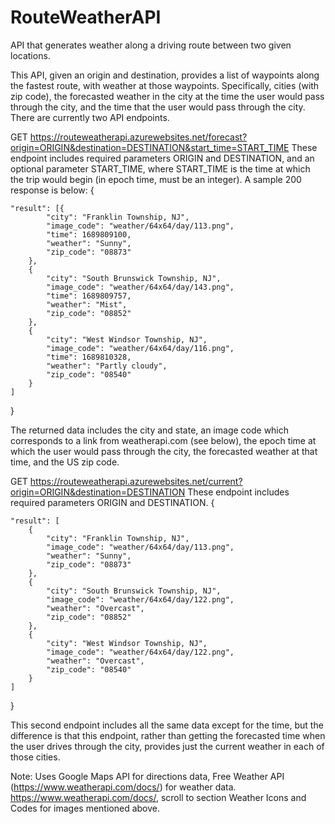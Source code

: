 # RouteWeatherAPI
API that generates weather along a driving route between two given locations.

This API, given an origin and destination, provides a list of waypoints along the fastest route, with weather at those waypoints.
Specifically, cities (with zip code), the forecasted weather in the city at the time the user would pass through the city, and the time that the user would pass through the city.
There are currently two API endpoints.

GET https://routeweatherapi.azurewebsites.net/forecast?origin=ORIGIN&destination=DESTINATION&start_time=START_TIME
These endpoint includes required parameters ORIGIN and DESTINATION, and an optional parameter START_TIME, where START_TIME is the time at which the trip would begin (in epoch time, must be an integer).
A sample 200 response is below:
{

    "result": [{ 
            "city": "Franklin Township, NJ",
            "image_code": "weather/64x64/day/113.png",
            "time": 1689809100,
            "weather": "Sunny",
            "zip_code": "08873"
        },
        {
            "city": "South Brunswick Township, NJ",
            "image_code": "weather/64x64/day/143.png",
            "time": 1689809757,
            "weather": "Mist",
            "zip_code": "08852"
        },
        {
            "city": "West Windsor Township, NJ",
            "image_code": "weather/64x64/day/116.png",
            "time": 1689810328,
            "weather": "Partly cloudy",
            "zip_code": "08540"
        }
    ]
}

The returned data includes the city and state, an image code which corresponds to a link from weatherapi.com (see below), the epoch time at which the user would pass through the city, the forecasted weather at that time, and the US zip code.

GET https://routeweatherapi.azurewebsites.net/current?origin=ORIGIN&destination=DESTINATION
These endpoint includes required parameters ORIGIN and DESTINATION.
{

    "result": [
        {
            "city": "Franklin Township, NJ",
            "image_code": "weather/64x64/day/113.png",
            "weather": "Sunny",
            "zip_code": "08873"
        },
        {
            "city": "South Brunswick Township, NJ",
            "image_code": "weather/64x64/day/122.png",
            "weather": "Overcast",
            "zip_code": "08852"
        },
        {
            "city": "West Windsor Township, NJ",
            "image_code": "weather/64x64/day/122.png",
            "weather": "Overcast",
            "zip_code": "08540"
        }
    ]
}

This second endpoint includes all the same data except for the time, but the difference is that this endpoint, rather than getting the forecasted time when the user drives through the city, provides just the current weather in each of those cities.

Note:
Uses Google Maps API for directions data, Free Weather API (https://www.weatherapi.com/docs/) for weather data.
https://www.weatherapi.com/docs/, scroll to section Weather Icons and Codes for images mentioned above.
